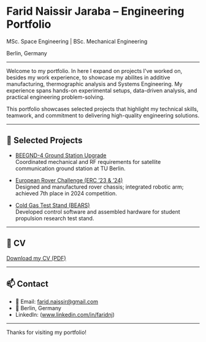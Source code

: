 # Farid Naissir Jaraba – Engineering Portfolio

MSc. Space Engineering | BSc. Mechanical Engineering

Berlin, Germany

---

Welcome to my portfolio. In here I expand on projects I've worked on, besides my work experience, to showcase my abilites in additive manufacturing, thermographic analysis and Systems Engineering. My experience spans hands-on experimental setups, data-driven analysis, and practical engineering problem-solving.

This portfolio showcases selected projects that highlight my technical skills, teamwork, and commitment to delivering high-quality engineering solutions.

---

## 📌 Selected Projects

- [BEEGND-4 Ground Station Upgrade](Ground_station_upgrade)  
  Coordinated mechanical and RF requirements for satellite communication ground station at TU Berlin.

- [European Rover Challenge (ERC ’23 & ’24)](ERC)  
  Designed and manufactured rover chassis; integrated robotic arm; achieved 7th place in 2024 competition.
  

- [Cold Gas Test Stand (BEARS)](teststand)  
  Developed control software and assembled hardware for student propulsion research test stand.

---

## 💼 CV

[Download my CV (PDF)](https://github.com/faridnj8/faridnj_portfolio/raw/main/docs/CV_Farid%20Naissir.pdf)

---

## 📫 Contact

- 📧 Email: farid.naissir@gmail.com
- 📍 Berlin, Germany
-  LinkedIn: (www.linkedin.com/in/faridnj)


---

Thanks for visiting my portfolio!
